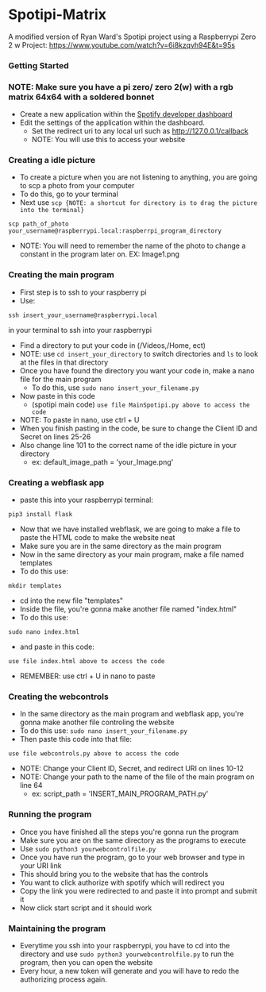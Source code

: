 # Spotipi-Matrix
A modified version of Ryan Ward's Spotipi project using a Raspberrypi Zero 2 w
Project: https://www.youtube.com/watch?v=6i8kzqvh94E&t=95s
### Getting Started
### NOTE: Make sure you have a pi zero/ zero 2(w) with a rgb matrix 64x64 with a soldered bonnet
* Create a new application within the [Spotify developer dashboard](https://developer.spotify.com/dashboard/applications) <br />
* Edit the settings of the application within the dashboard.
    * Set the redirect uri to any local url such as http://127.0.0.1/callback
    * NOTE: You will use this to access your website
### Creating a idle picture
* To create a picture when you are not listening to anything, you are going to scp a photo from your computer
* To do this, go to your terminal
* Next use ```scp {NOTE: a shortcut for directory is to drag the picture into the terminal}```
```
scp path_of_photo your_username@raspberrypi.local:raspberrpi_program_directory
```
* NOTE: You will need to remember the name of the photo to change a constant in the program later on. EX: Image1.png
### Creating the main program
* First step is to ssh to your raspberry pi
* Use:
```
ssh insert_your_username@raspberrypi.local
```
in your terminal to ssh into your raspberrypi
* Find a directory to put your code in (/Videos,/Home, ect)
* NOTE: use ```cd insert_your_directory``` to switch directories and ```ls``` to look at the files in that directory
* Once you have found the directory you want your code in, make a nano file for the main program
   * To do this, use ```sudo nano insert_your_filename.py```
* Now paste in this code
   * (spotipi main code) ```use file MainSpotipi.py above to access the code```
* NOTE: To paste in nano, use ctrl + U
* When you finish pasting in the code, be sure to change the Client ID and Secret on lines 25-26
* Also change line 101 to the correct name of the idle picture in your directory
   * ex: default_image_path = 'your_Image.png' 
### Creating a webflask app
* paste this into your raspberrypi terminal:
```
pip3 install flask
```
* Now that we have installed webflask, we are going to make a file to paste the HTML code to make the website neat
* Make sure you are in the same directory as the main program
* Now in the same directory as your main program, make a file named templates
* To do this use:
```
mkdir templates
```
* cd into the new file "templates"
* Inside the file, you're gonna make another file named "index.html"
* To do this use:
```
sudo nano index.html
```
* and paste in this code:
```
use file index.html above to access the code
```
   * REMEMBER: use ctrl + U in nano to paste
### Creating the webcontrols
* In the same directory as the main program and webflask app, you're gonna make another file controling the website
* To do this use: ```sudo nano insert_your_filename.py```
* Then paste this code into that file:
```
use file webcontrols.py above to access the code
```
* NOTE: Change your Client ID, Secret, and redirect URI on lines 10-12
* NOTE: Change your path to the name of the file of the main program on line 64
   * ex: script_path = 'INSERT_MAIN_PROGRAM_PATH.py'

### Running the program
* Once you have finished all the steps you're gonna run the program
* Make sure you are on the same directory as the programs to execute
* Use ```sudo python3 yourwebcontrolfile.py```
* Once you have run the program, go to your web browser and type in your URI link
* This should bring you to the website that has the controls
* You want to click authorize with spotify which will redirect you
* Copy the link you were redirected to and paste it into prompt and submit it
* Now click start script and it should work
### Maintaining the program
* Everytime you ssh into your raspberrypi, you have to cd into the directory and use ```sudo python3 yourwebcontrolfile.py``` to run the program, then you can open the website
* Every hour, a new token will generate and you will have to redo the authorizing process again.


